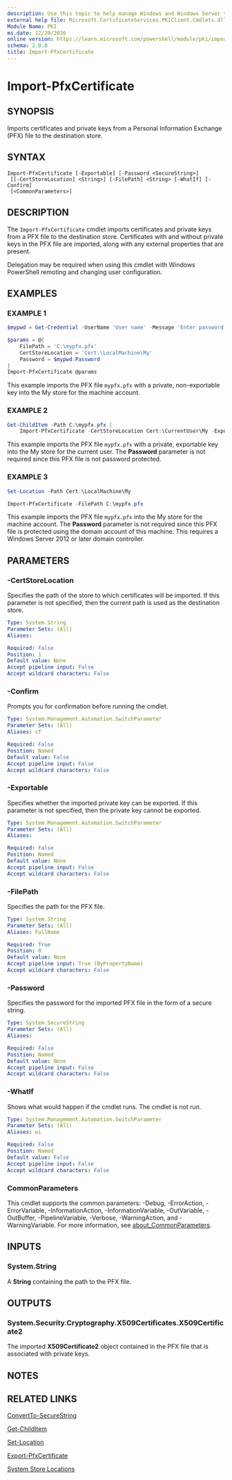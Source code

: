 ```yaml
---
description: Use this topic to help manage Windows and Windows Server technologies with Windows PowerShell.
external help file: Microsoft.CertificateServices.PKIClient.Cmdlets.dll-Help.xml
Module Name: PKI
ms.date: 12/20/2016
online version: https://learn.microsoft.com/powershell/module/pki/import-pfxcertificate?view=windowsserver2025-ps&wt.mc_id=ps-gethelp
schema: 2.0.0
title: Import-PfxCertificate
---
```


# Import-PfxCertificate

## SYNOPSIS
Imports certificates and private keys from a Personal Information Exchange (PFX) file to the
destination store.

## SYNTAX

```
Import-PfxCertificate [-Exportable] [-Password <SecureString>]
 [[-CertStoreLocation] <String>] [-FilePath] <String> [-WhatIf] [-Confirm]
 [<CommonParameters>]
```

## DESCRIPTION

The `Import-PfxCertificate` cmdlet imports certificates and private keys from a PFX file to the
destination store. Certificates with and without private keys in the PFX file are imported, along
with any external properties that are present.

Delegation may be required when using this cmdlet with Windows PowerShell remoting and changing user
configuration.

## EXAMPLES

### EXAMPLE 1

```powershell
$mypwd = Get-Credential -UserName 'User name' -Message 'Enter password below'

$params = @{
    FilePath = 'C:\mypfx.pfx'
    CertStoreLocation = 'Cert:\LocalMachine\My'
    Password = $mypwd.Password
}
Import-PfxCertificate @params
```

This example imports the PFX file `mypfx.pfx` with a private, non-exportable key into the My store
for the machine account.

### EXAMPLE 2

```powershell
Get-ChildItem -Path C:\mypfx.pfx |
    Import-PfxCertificate -CertStoreLocation Cert:\CurrentUser\My -Exportable
```

This example imports the PFX file `mypfx.pfx` with a private, exportable key into the My store for
the current user. The **Password** parameter is not required since this PFX file is not password
protected.

### EXAMPLE 3

```powershell
Set-Location -Path Cert:\LocalMachine\My

Import-PfxCertificate -FilePath C:\mypfx.pfx
```

This example imports the PFX file `mypfx.pfx` into the My store for the machine account. The
**Password** parameter is not required since this PFX file is protected using the domain account of
this machine. This requires a Windows Server 2012 or later domain controller.

## PARAMETERS

### -CertStoreLocation

Specifies the path of the store to which certificates will be imported. If this parameter is not
specified, then the current path is used as the destination store.

```yaml
Type: System.String
Parameter Sets: (All)
Aliases:

Required: False
Position: 1
Default value: None
Accept pipeline input: False
Accept wildcard characters: False
```

### -Confirm

Prompts you for confirmation before running the cmdlet.

```yaml
Type: System.Management.Automation.SwitchParameter
Parameter Sets: (All)
Aliases: cf

Required: False
Position: Named
Default value: False
Accept pipeline input: False
Accept wildcard characters: False
```

### -Exportable

Specifies whether the imported private key can be exported. If this parameter is not specified, then
the private key cannot be exported.

```yaml
Type: System.Management.Automation.SwitchParameter
Parameter Sets: (All)
Aliases:

Required: False
Position: Named
Default value: None
Accept pipeline input: False
Accept wildcard characters: False
```

### -FilePath

Specifies the path for the PFX file.

```yaml
Type: System.String
Parameter Sets: (All)
Aliases: FullName

Required: True
Position: 0
Default value: None
Accept pipeline input: True (ByPropertyName)
Accept wildcard characters: False
```

### -Password

Specifies the password for the imported PFX file in the form of a secure string.

```yaml
Type: System.SecureString
Parameter Sets: (All)
Aliases:

Required: False
Position: Named
Default value: None
Accept pipeline input: False
Accept wildcard characters: False
```

### -WhatIf

Shows what would happen if the cmdlet runs.
The cmdlet is not run.

```yaml
Type: System.Management.Automation.SwitchParameter
Parameter Sets: (All)
Aliases: wi

Required: False
Position: Named
Default value: False
Accept pipeline input: False
Accept wildcard characters: False
```

### CommonParameters

This cmdlet supports the common parameters: -Debug, -ErrorAction, -ErrorVariable,
-InformationAction, -InformationVariable, -OutVariable, -OutBuffer, -PipelineVariable, -Verbose,
-WarningAction, and -WarningVariable. For more information, see
[about_CommonParameters](https://go.microsoft.com/fwlink/?LinkID=113216).

## INPUTS

### System.String

A **String** containing the path to the PFX file.

## OUTPUTS

### System.Security.Cryptography.X509Certificates.X509Certificate2

The imported **X509Certificate2** object contained in the PFX file that is associated with private
keys.

## NOTES

## RELATED LINKS

[ConvertTo-SecureString](https://go.microsoft.com/fwlink/p/?LinkID=293933)

[Get-ChildItem](https://go.microsoft.com/fwlink/p/?LinkId=290488)

[Set-Location](https://go.microsoft.com/fwlink/p/?LinkID=293912)

[Export-PfxCertificate](./Export-PfxCertificate.md)

[System Store Locations](/windows/desktop/seccrypto/system-store-locations)

